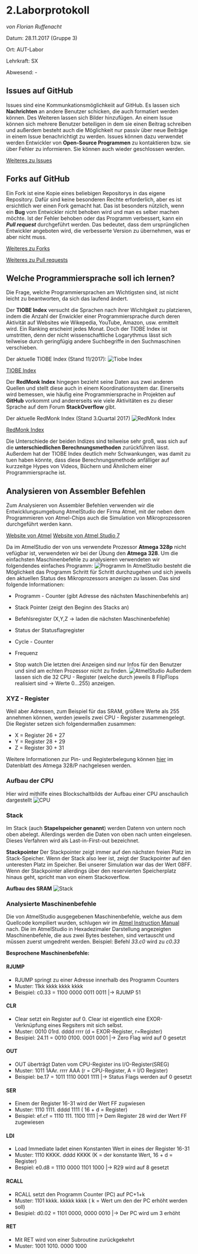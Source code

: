 

# **2.Laborprotokoll** 

*von Florian Ruffenacht*

Datum: 28.11.2017 (Gruppe 3)

Ort: AUT-Labor

Lehrkraft: SX

Abwesend: -


## **Issues auf GitHub**

Issues sind eine Kommunkationsmöglichkeiit auf GitHub. Es lassen sich **Nachrichten** an andere
Benutzer schicken, die auch formatiert werden können. Des Weiteren lassen sich Bilder hinzufügen.
An einem Issue können sich mehrere Benutzer beteiligen in dem sie einen Beitrag schreiben und außerdem 
besteht auch die Möglichkeit nur passiv über neue Beiträge in einem Issue benachrichtigt zu werden.
Issues können dazu verwendet werden Entwickler von **Open-Source Programmen** zu kontaktieren bzw. sie 
über Fehler zu informieren. Sie können auch wieder geschlossen werden.

[Weiteres zu Issues](https://guides.github.com/features/issues/) 




## **Forks auf GitHub**

Ein Fork ist eine Kopie eines beliebigen Repositorys in das eigene Repository. Dafür sind keine besonderen Rechte
erforderlich, aber es ist ersichtlich wer einen Fork gemacht hat. Das ist besonders nützlich, wenn ein **Bug** vom 
Entwickler nicht behoben wird und man es selber machen möchte. Ist der Fehler behoben oder das Programm verbessert, 
kann ein *__Pull request__* durchgeführt werden. Das bedeutet, dass dem ursprünglichen Entwickler angeboten wird, die 
verbesserte Version zu übernehmen, was er aber nicht muss.

[Weiteres zu Forks](https://guides.github.com/activities/forking/)

[Weiteres zu Pull requests](https://help.github.com/articles/about-pull-requests/)




##  **Welche Programmiersprache soll ich lernen?**

Die Frage, welche Programmiersprachen am Wichtigsten sind, ist nicht leicht zu beantworten, da sich das laufend ändert.

Der **TIOBE Index** versucht die Sprachen nach ihrer Wichitgkeit zu platzieren, indem die Anzahl der Enwickler einer 
Programmiersprache durch deren Aktivität auf Websites wie Wikepedia, YouTube, Amazon, usw. ermittelt wird. Ein Ranking
erscheint jedes Monat. Doch der TIOBE Index ist umstritten, denn der nicht wissenschaftliche Logarythmus lässt sich  teilweise durch geringfügig andere Suchbegriffe in den Suchmaschinen verschieben.

Der aktuelle TIOBE Index (Stand 11/2017):
![Tiobe Index](https://github.com/HTLMechatronics/m14-la1-sx/blob/rufflm14/BildTiobeE2.svg)

[TIOBE Index](https://www.tiobe.com/tiobe-index/)



Der **RedMonk Index** hingegen bezieht seine Daten aus zwei anderen Quellen und stellt diese auch in einem Koordinationsystem dar. Einerseits
wird bemessen, wie häufig eine Programmiersprache in Projekten auf **GitHub** vorkommt und andererseits wie viele Aktivitäten es zu 
dieser Sprache auf dem Forum **StackOverflow** gibt.

Der aktuelle RedMonk Index (Stand 3.Quartal 2017)
![RedMonk Index](https://github.com/HTLMechatronics/m14-la1-sx/blob/rufflm14/BildRedMonkE2.png)


[RedMonk Index](https://redmonk.com/sogrady/2017/06/08/language-rankings-6-17/)



Die Unterschiede der beiden Indizes sind teilweise sehr groß, was sich auf die **unterschiedlichen Berechnungsmethoden** zurückführen
lässt. Außerdem hat der TIOBE Index deutlich mehr Schwankungen, was damit zu tuen haben könnte, dass diese Berechnungsmethode anfälliger
auf kurzzeitge Hypes von Videos, Büchern und Ähnlichem einer Programmiersprache ist.




## **Analysieren von Assembler Befehlen**
Zum Analysieren von Assembler Befehlen verwenden wir die Entwicklungsumgebung AtmelStudio der Firma Atmel, mit der neben dem Programmieren
von Atmel-Chips auch die Simulation von Mikroprozessoren durchgeführt werden kann. 

[Website von Atmel](http://www.atmel.com/)
[Website von Atmel Studio 7](http://www.atmel.com/microsite/atmel-studio/)

Da im AtmelStudio der von uns verwendete Prozessor **Atmega 328p** nicht vefügbar ist, verwendeten wir bei der Übung den **Atmega 328**.
Um die einfachsten Maschinenbefehle zu analysieren verwendeten wir folgendendes einfaches Programm:
![Programm](https://github.com/HTLMechatronics/m14-la1-sx/blob/rufflm14/BildProgrammE2.JPG)
In AtmelStudio besteht die Möglichkeit das Programm Schritt für Schritt durchzugehen und sich jeweils den aktuellen Status des Mikroprozessors anzeigen zu lassen. 
Das sind folgende Informationen:
* Programm - Counter (gibt Adresse des nächsten Maschinenbefehls an)
* Stack Pointer (zeigt den Beginn des Stacks an)
* Befehlsregister (X,Y,Z -> laden die nächsten Maschinenbefehle)
* Status der Statusflagregister

* Cycle - Counter
* Frequenz
 * Stop watch
Die letzten drei Anzeigen sind nur Infos für den Benutzer und sind am echten Prozessor nicht zu finden.
![AtmelStudio](https://github.com/HTLMechatronics/m14-la1-sx/blob/rufflm14/BildAtmelStudioE2.JPG)
Außerdem lassen sich die 32 CPU - Register (welche durch jeweils 8 FlipFlops realisiert sind -> Werte 0...255) anzeigen.

### XYZ - Register
Weil aber Adressen, zum Beispiel für das SRAM, größere Werte als 255 annehmen können, werden jeweils zwei CPU - Register zusammengelegt.
Die Register setzen sich folgendermaßen zusammen:


* X = Register 26 + 27
* Y = Register 28 + 29
* Z = Register 30 + 31

Weitere Informationen zur Pin- und Registerbelegung können [hier](http://www.atmel.com/Images/Atmel-42735-8-bit-AVR-Microcontroller-ATmega328-328P_Datasheet.pdf) im Datenblatt des Atmega 328/P nachgelesen werden.

### Aufbau der CPU
 Hier wird mithilfe eines Blockschaltbilds der Aufbau einer CPU anschaulich dargestellt
 ![CPU](https://github.com/HTLMechatronics/m14-la1-sx/blob/rufflm14/BildCpuE2.png)
 
### Stack
Im Stack (auch **Stapelspeicher genannt**) werden Datenn von untern noch oben abelegt. Allerdings werden die Daten von oben nach unten eingelesen. Dieses Verfahren wird als Last-in-First-out bezeichnet.

**Stackpointer**
Der Stackpointer zeigt immer auf den nächsten freien Platz im Stack-Speicher. Wenn der Stack also leer ist, zeigt der Stackpointer auf den unteresten Platz im Speicher. Bei unserer Simulation war das der Wert 08FF. Wenn der Stackpointer allerdings über den reservierten Speicherplatz hinaus geht, spricht man von einem Stackoverflow.

**Aufbau des SRAM**
![Stack](https://github.com/HTLMechatronics/m14-la1-sx/blob/rufflm14/BildStackE2.png)

### Analysierte Maschinenbefehle

Die von AtmelStudio ausgegebenen Maschinenbefehle, welche aus dem Quellcode kompiliert wurden, schlugen wir im [Atmel Instruction Manual](http://www.atmel.com/images/Atmel-0856-AVR-Instruction-Set-Manual.pdf) nach. Die im AtmelStudio in Hexadezimaler Darstellung angezeigten Maschinenbefehle, die aus zwei Bytes bestehen, sind vertauscht und müssen zuerst umgedreht werden.
Beispiel: Befehl *33.c0* wird zu *c0.33*

**Besprochene Maschinenbefehle:**

#### RJUMP
* RJUMP springt zu einer Adresse innerhalb des Programm Counters 
* Muster: 11kk kkkk kkkk kkkk
* Beispiel: c0.33 = 1100 0000 0011 0011 |-> RJUMP 51
#### CLR
* Clear setzt ein Register auf 0. Clear ist eigentlich eine EXOR-Verknüpfung eines Regsiters mit sich selbst.
* Muster: 0010 01rd. dddd rrrr (d = EXOR-Register, r=Register)
* Besipiel: 24.11 = 0010 0100. 0001 0001 |-> Zero Flag wird auf 0 gesetzt
#### OUT
* OUT überträgt Daten vom CPU-Register ins I/O-Register(SREG)
* Muster: 1011 1AAr. rrrr AAA (r = CPU-Register, A = I/O Register)
* Beispiel: be.17 = 1011 1110 0001 1111 |-> Status Flags werden auf 0 gesetzt
#### SER
* Einem der Register 16-31 wird der Wert FF zugwiesen
* Muster: 1110 1111. dddd 1111 ( 16 + d = Register)
* Beispiel: ef.cf = 1110 111. 1100 1111  |-> Dem Register 28 wird der Wert FF zugewiesen
#### LDI
* Load Immediate ladet einen Konstanten Wert in eines der Register 16-31
* Muster: 1110 KKKK. dddd KKKK (K = der konstante Wert, 16 + d = Register)
* Bespiel: e0.d8 = 1110 0000 1101 1000 |-> R29 wird auf 8 gesetzt
#### RCALL
* RCALL setzt den Programm Counter (PC) auf PC+1+k
* Muster: 1101 kkkk. kkkkk kkkk ( k = Wert um den der PC erhöht werden soll)
* Besipiel: d0.02 = 1101 0000, 0000 0010 |-> Der PC wird um 3 erhöht
#### RET
* Mit RET wird von einer Subroutine zurückgekehrt
* Muster: 1001 1010. 0000 1000





